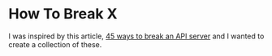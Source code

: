 # How To Break X 

I was inspired by this article, [45 ways to break an API server](https://dev.to/zvone187/45-ways-to-break-an-api-server-negative-tests-with-examples-4ok3) and I wanted to create a collection of these. 
